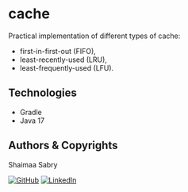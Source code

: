 # cache

Practical implementation of different types of cache:
* first-in-first-out (FIFO),
* least-recently-used (LRU),
* least-frequently-used (LFU).

## Technologies

- Gradle
- Java 17

## Authors & Copyrights

Shaimaa Sabry

[![GitHub](https://img.icons8.com/ios-glyphs/30/000000/github.png)](https://github.com/ShaimaaSabry)
[![LinkedIn](https://img.icons8.com/ios-filled/30/0A66C2/linkedin.png)](https://www.linkedin.com/in/shaimaa-sabry-161b71a0/)